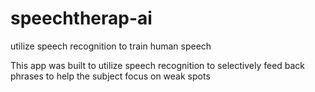 # speechtherap-ai
utilize speech recognition to train human speech

This app was built to utilize speech recognition to selectively feed 
back phrases to help the subject focus on weak spots